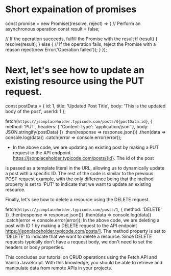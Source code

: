 # Short expaination of promises

const promise = new Promise((resolve, reject) => {
  // Perform an asynchronous operation
  const result = false;

  // If the operation succeeds, fulfill the Promise with the result
  if (result) {
    resolve(result);
  } else {
    // If the operation fails, reject the Promise with a reason
    reject(new Error('Operation failed'));
  }
});

# Next, let's see how to update an existing resource using the PUT request.

const postData = {
  id: 1,
  title: 'Updated Post Title',
  body: 'This is the updated body of the post',
  userId: 1
};

fetch(`https://jsonplaceholder.typicode.com/posts/${postData.id}`, {
  method: 'PUT',
  headers: {
    'Content-Type': 'application/json'
  },
  body: JSON.stringify(postData)
})
  .then(response => response.json())
  .then(data => console.log(data))
  .catch(error => console.error(error));

- In the above code, we are updating an existing post by making a PUT request to the API endpoint https://jsonplaceholder.typicode.com/posts/{id}. The id of the post


is passed as a template literal in the URL, allowing us to dynamically update a post with a specific ID. The rest of the code is similar to the previous POST request example, with the only difference being that the method property is set to 'PUT' to indicate that we want to update an existing resource.

Finally, let's see how to delete a resource using the DELETE request.

fetch(`https://jsonplaceholder.typicode.com/posts/1`, {
  method: 'DELETE'
})
  .then(response => response.json())
  .then(data => console.log(data))
  .catch(error => console.error(error));
In the above code, we are deleting a post with ID 1 by making a DELETE request to the API endpoint https://jsonplaceholder.typicode.com/posts/1. The method property is set to 'DELETE' to indicate that we want to delete a resource. Since DELETE requests typically don't have a request body, we don't need to set the headers or body properties.

This concludes our tutorial on CRUD operations using the Fetch API and Vanilla JavaScript. With this knowledge, you should be able to retrieve and manipulate data from remote APIs in your projects.